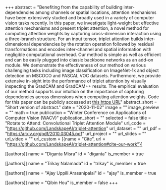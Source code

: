 +++
abstract = "Benefiting from the capability of building inter-dependencies among channels or spatial locations, attention mechanisms have been extensively studied and broadly used in a variety of computer vision tasks recently. In this paper, we investigate light-weight but effective attention mechanisms and present triplet attention, a novel method for computing attention weights by capturing cross-dimension interaction using a three-branch structure. For an input tensor, triplet attention builds inter-dimensional dependencies by the rotation operation followed by residual transformations and encodes inter-channel and spatial information with negligible computational overhead. Our method is simple as well as efficient and can be easily plugged into classic backbone networks as an add-on module. We demonstrate the effectiveness of our method on various challenging tasks including image classification on ImageNet-1k and object detection on MSCOCO and PASCAL VOC datasets. Furthermore, we provide extensive in-sight into the performance of triplet attention by visually inspecting the GradCAM and GradCAM++ results. The empirical evaluation of our method supports our intuition on the importance of capturing dependencies across dimensions when computing attention weights. Code for this paper can be publicly accessed at [this https URL](https://github.com/LandskapeAI/triplet-attention)"
abstract_short = "Short version of abstract."
date = "2020-11-02"
image = ""
image_preview = ""
math = true
publication = "Winter Conference on Applications of Computer Vision (WACV)"
publication_short = ""
selected = false
title = "Rotate to Attend: Convolutional Triplet Attention Module"
url_code = "https://github.com/LandskapeAI/triplet-attention"
url_dataset = ""
url_pdf = "https://arxiv.org/pdf/2010.03045.pdf"
url_project = ""
url_slides = ""
url_video = ""
url_custom = [{name = "Cite", url = "https://github.com/LandskapeAI/triplet-attention#cite-our-work"}]

[[authors]]
    name = "Diganta Misra"
    id = "diganta"
    is_member = true
    
[[authors]]
    name = "Trikay Nalamada"
    id = "trikay"
    is_member = true

[[authors]]
    name = "Ajay Uppili Arasanipalai"
    id = "ajay"
    is_member = true

[[authors]]
    name = "Qibin Hou"
    is_member = false
+++

